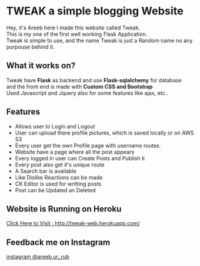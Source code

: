 # TWEAK a simple blogging Website
Hey, it's Areeb here I made this website called Tweak.
<br> This is my one of the first well working Flask Application.
<br> Tweak is simple to use, and the name Tweak is just a Random name no any purpouse behind it.

## What it works on?
Tweak have **Flask** as backend and use **Flask-sqlalchemy** for database
<br> and the front end is made with **Custom CSS and Bootstrap**
<br> Used Javascript and Jquery also for some features like ajax, etc..

## Features
* Allows user to Login and Logout
* User can upload there profile pictures, which is saved locally or on AWS S3
* Every user get the own Profile page with username routes.
* Website have a page where all the post appears
* Every logged in user can Create Posts and Publish it
* Every post also get it's unique route
* A Search bar is available
* Like Dislike Reactions can be made
* CK Editor is used for writting posts
* Post can be Updated an Deleted

## Website is Running on Heroku
[Click Here to Visit : http://tweak-web.herokuapp.com/ ](http://tweak-web.herokuapp.com/)

## Feedback me on Instagram
[instagram @areeb.ur_rub](http://instaram.com/areeb.ur_rub)